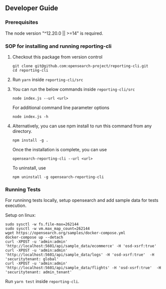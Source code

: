 ## Developer Guide

### Prerequisites

The node version "^12.20.0 || >=14" is required.

### SOP for installing and running reporting-cli

1. Checkout this package from version control
    ```
    git clone git@github.com:opensearch-project/reporting-cli.git
    cd reporting-cli
    ```
2. Run `yarn` inside `reporting-cli/src`
3. You can run the below commands inside `reporting-cli/src`
    ```
    node index.js --url <url>
    ```
    For additional command line parameter options
    ```
    node index.js -h
    ```
4. Alternatively, you can use npm install to run this command from any directory.
    ```
    npm install -g .
    ```
    Once the installation is complete, you can use
    ```
    opensearch-reporting-cli --url <url>
    ```

    To uninstall, use  
    ```
    npm uninstall -g opensearch-reporting-cli
    ```

### Running Tests

For runninng tests locally, setup opensearch and add sample data for tests execution.

Setup on linux:
```
sudo sysctl -w fs.file-max=262144
sudo sysctl -w vm.max_map_count=262144
wget https://opensearch.org/samples/docker-compose.yml
docker-compose up --detach
curl -XPOST -u 'admin:admin' 'http://localhost:5601/api/sample_data/ecommerce' -H 'osd-xsrf:true'
curl -XPOST -u 'admin:admin' 'http://localhost:5601/api/sample_data/logs' -H 'osd-xsrf:true'  -H 'securitytenant: global'
curl -XPOST -u 'admin:admin' 'http://localhost:5601/api/sample_data/flights' -H 'osd-xsrf:true'  -H 'securitytenant: admin_tenant'
```
Run `yarn test` inside `reporting-cli`.